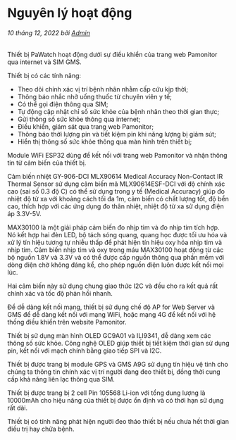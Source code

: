 # **Nguyên lý hoạt động**

###### _10 tháng 12, 2022 bởi [Admin](https://www.facebook.com/kilkuwu)_

Thiết bị PaWatch hoạt động dưới sự điều khiển của trang web Pamonitor qua internet và SIM GMS.

Thiết bị có các tính năng:

- Theo dõi chính xác vị trí bệnh nhân nhằm cấp cứu kịp thời;
- Thông báo nhắc nhở uống thuốc từ chuyên viên y tế;
- Có thể gọi điện thông qua SIM;
- Tự động cập nhật chỉ số sức khỏe của bệnh nhân theo thời gian thực;
- Gửi thông số sức khỏe thông qua internet;
- Điều khiển, giám sát qua trang web Pamonitor;
- Thông báo thời lượng pin và tiết kiệm pin khi năng lượng bị giảm sút;
- Hiển thị thông số sức khỏe thông qua màn hình trên thiết bị;

Module WiFi ESP32 dùng để kết nối với trang web Pamonitor và nhận thông tin từ cảm biến của thiết bị.

Cảm biến nhiệt GY-906-DCI MLX90614 Medical Accuracy Non-Contact IR Thermal Sensor sử dụng cảm biến mã MLX90614ESF-DCI với độ chính xác cao (sai số 0.3 độ C) có thể sử dụng trong y tế (Medical Accuracy) giúp đo nhiệt độ từ xa với khoảng cách tối đa 1m, cảm biến có chất lượng tốt, độ bền cao, thích hợp với các ứng dụng đo thân nhiệt, nhiệt độ từ xa sử dụng điện áp 3.3V-5V.

MAX30100 là một giải pháp cảm biến đo nhịp tim và đo nhịp tim tích hợp. Nó kết hợp hai đèn LED, bộ tách sóng quang, quang học được tối ưu hóa và xử lý tín hiệu tương tự nhiễu thấp để phát hiện tín hiệu oxy hóa nhịp tim và nhịp tim. Cảm biến nhịp tim và oxy trong máu MAX30100 hoạt động từ các bộ nguồn 1.8V và 3.3V và có thể được cấp nguồn thông qua phần mềm với dòng điện chờ không đáng kể, cho phép nguồn điện luôn được kết nối mọi lúc.

Hai cảm biến này sử dụng chung giao thức I2C và đều cho ra kết quả rất chính xác và tốc độ phản hồi nhanh.

Để dễ dàng kết nối mạng, thiết bị sử dụng chế độ AP for Web Server và GMS để dễ dàng kết nối với mạng WiFi, hoặc mạng 4G để kết nối với hệ thống điều khiển trên website Pamonitor.

Thiết bị sử dụng màn hình OLED GC9A01 và ILI9341, dễ dàng xem các thông số sức khỏe. Công nghệ OLED giúp thiết bị tiết kiệm thời gian sử dụng pin, kết nối với mạch chính bằng giao tiếp SPI và I2C.

Thiết bị được trang bị module GPS và GMS A9G sử dụng tín hiệu vệ tinh cho chúng ta thông tin chính xác vị trí người đang đeo thiết bị, đồng thời cung cấp khả năng liên lạc thông qua SIM.

Thiết bị được trang bị 2 cell Pin 105568 Li-ion với tổng dung lượng là 10000mAh cho hiệu năng của thiết bị được ổn định và có thời hạn sử dụng rất dài.

Thiết bị có tính năng phát hiện người đeo tháo thiết bị nếu chưa hết thời gian điều trị hay chữa bệnh.
